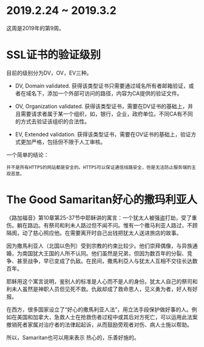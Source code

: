 # 2019.2.24 ~ 2019.3.2

这周是2019年的第9周。

# SSL证书的验证级别

目前的级别分为DV，OV，EV三种。

* DV, Domain validated. 获得该类型证书只需要通过域名所有者邮箱验证，或者在域名下，添加一个外部可访问的路径，内容为CA提供的验证文件。

* OV, Organization validated. 获得该类型证书，需要在DV证书的基础上，并且需要请求者属于某一个组织，如，银行，企业，政府单位。不同CA有不同的方式去验证该组织的合法性。

* EV, Extended validation.  获得该类型证书，需要在OV证书的基础上，验证方式更加严格，包括但不限于人工审核。

一个简单的结论：

    并不是所有HTTPS的网站都是安全的。HTTPS可以保证通信线路安全，但是无法防止服务端的主观恶意。

# The Good Samaritan好心的撒玛利亚人

《路加福音》第10章第25-37节中耶稣讲的寓言：一个犹太人被强盗打劫，受了重伤。躺在路边。有祭司和利未人路过但不闻不问。惟有一个撒马利亚人路过，不顾隔阂，动了慈心照应他。在需要离开时自己出钱把犹太人送进旅店的故事。

因为撒馬利亚人（北国以色列）受到宗教的约束比较少。他们崇拜偶像，与异族通婚，为南国犹大王国的人所不认同。他们虽然是兄弟，但因为数百年的分裂、竞争、甚至战争，早已变成了仇敌。在民间，撒馬利亞人与犹太人互相不交往长达数百年。

耶稣用这个寓言说明，鉴别人的标准是人心而不是人的身份。犹太人自己的祭司和利未人虽然是神职人员但见死不救。仇敌却成了救命恩人，见义勇为者，好人有好报。

在西方，很多国家设立了“好心的撒馬利亚人法”，用立法手段保护做好事的人。例如在美国和加拿大，急救人士在抢救伤者过程中或其后对方死亡，可以运用此法案撤销死者家属对治疗者的法律起起诉，从而鼓励旁观者对伤、病人士施以帮助。

所以，Samaritan也可以用来表示 热心的，乐善好施的。